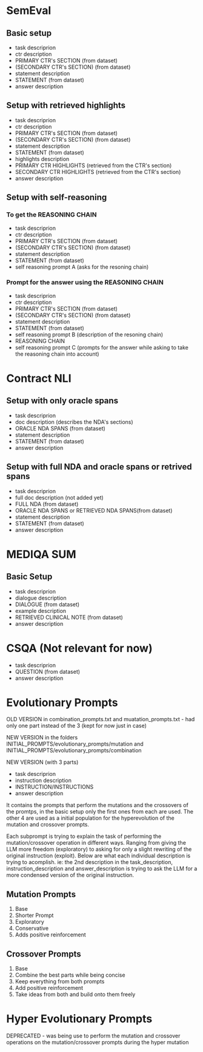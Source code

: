 # SemEval

## Basic setup

- task descriprion
- ctr description
- PRIMARY CTR's SECTION (from dataset)
- (SECONDARY CTR's SECTION) (from dataset)
- statement description
- STATEMENT (from dataset)
- answer description

## Setup with retrieved highlights

- task descriprion
- ctr description
- PRIMARY CTR's SECTION (from dataset)
- (SECONDARY CTR's SECTION) (from dataset)
- statement description
- STATEMENT (from dataset)
- highlights description
- PRIMARY CTR HIGHLIGHTS (retrieved from the CTR's section)
- SECONDARY CTR HIGHLIGHTS (retrieved from the CTR's section)
- answer description

## Setup with self-reasoning

### To get the REASONING CHAIN

- task descriprion
- ctr description
- PRIMARY CTR's SECTION (from dataset)
- (SECONDARY CTR's SECTION) (from dataset)
- statement description
- STATEMENT (from dataset)
- self reasoning prompt A (asks for the resoning chain)

### Prompt for the answer using the REASONING CHAIN

- task descriprion
- ctr description
- PRIMARY CTR's SECTION (from dataset)
- (SECONDARY CTR's SECTION) (from dataset)
- statement description
- STATEMENT (from dataset)
- self reasoning prompt B (description of the resoning chain)
- REASONING CHAIN
- self reasoning prompt C (prompts for the answer while asking to take the reasoning chain into account)

# Contract NLI

## Setup with only oracle spans

- task descriprion
- doc description (describes the NDA's sections)
- ORACLE NDA SPANS (from dataset)
- statement description
- STATEMENT (from dataset)
- answer description

## Setup with full NDA and oracle spans or retrived spans

- task descriprion
- full doc description (not added yet)
- FULL NDA (from dataset)
- ORACLE NDA SPANS or RETRIEVED NDA SPANS(from dataset)
- statement description
- STATEMENT (from dataset)
- answer description

# MEDIQA SUM

## Basic Setup

- task descriprion
- dialogue description
- DIALOGUE (from dataset)
- example description
- RETRIEVED CLINICAL NOTE (from dataset)
- answer description

# CSQA (Not relevant for now)

- task descriprion
- QUESTION (from dataset)
- answer description

# Evolutionary Prompts

OLD VERSION in combination_prompts.txt and muatation_prompts.txt - had only one part instead of the 3 (kept for now just in case)

NEW VERSION in the folders INITIAL_PROMPTS/evolutionary_prompts/mutation and INITIAL_PROMPTS/evolutionary_prompts/combination

NEW VERSION (with 3 parts)
- task descriprion
- instruction description
- INSTRUCTION/INSTRUCTIONS
- answer description

It contains the prompts that perform the mutations and the crossovers of the promtps, in the basic setup only the first ones from each are used. The other 4 are used as a initial population for the hyperevolution of the mutation and crossover prompts. 

Each subprompt is trying to explain the task of performing the mutation/crossover operation in different ways. Ranging from giving the LLM more freedom (exploratory) to asking for only a slight rewriting of the original instruction (exploit). Below are what each individual description is trying to acomplish. ie: the 2nd description in the task_description, instruction_description and answer_description is trying to ask the LLM for a more condensed version of the original instruction.

## Mutation Prompts

1. Base
2. Shorter Prompt
3. Exploratory
4. Conservative
5. Adds positive reinforcement

## Crossover Prompts

1. Base
2. Combine the best parts while being concise
3. Keep everything from both prompts
4. Add positive reinforcement
5. Take ideas from both and build onto them freely

# Hyper Evolutionary Prompts

DEPRECATED - was being use to perform the mutation and crossover operations on the mutation/crossover prompts during the hyper mutation